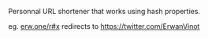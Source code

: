 Personnal URL shortener that works using hash properties.


eg. [erw.one/r#x](https://erw.one/r#x) redirects to https://twitter.com/ErwanVinot
